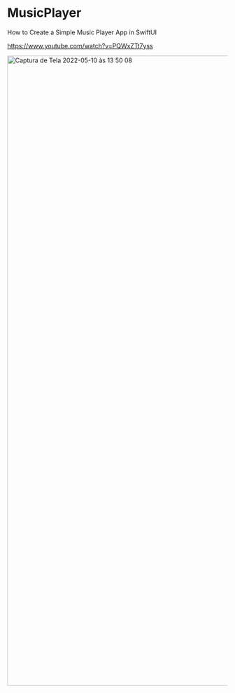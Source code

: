 # MusicPlayer
How to Create a Simple Music Player App in SwiftUI


https://www.youtube.com/watch?v=PQWxZTt7yss




<img width="1440" alt="Captura de Tela 2022-05-10 às 13 50 08" src="https://user-images.githubusercontent.com/86902837/167681641-4de31cda-7f8e-46dd-821a-70e20a38c6a8.png">
